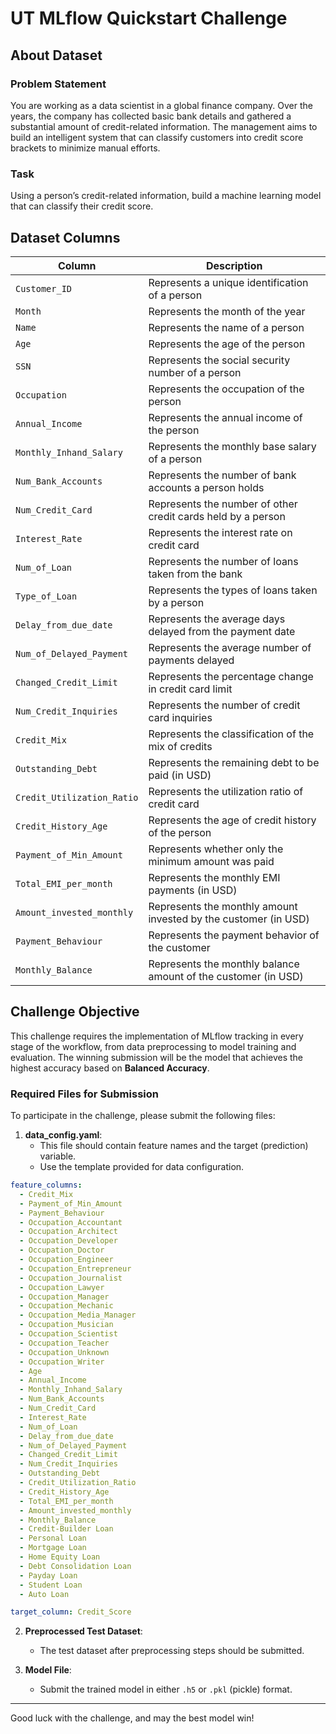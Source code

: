 # UT MLflow Quickstart Challenge

## About Dataset

### Problem Statement
You are working as a data scientist in a global finance company. Over the years, the company has collected basic bank details and gathered a substantial amount of credit-related information. The management aims to build an intelligent system that can classify customers into credit score brackets to minimize manual efforts.

### Task
Using a person’s credit-related information, build a machine learning model that can classify their credit score.

## Dataset Columns

| Column                   | Description                                                   |
|--------------------------|---------------------------------------------------------------|
| `Customer_ID`            | Represents a unique identification of a person                |
| `Month`                  | Represents the month of the year                              |
| `Name`                   | Represents the name of a person                               |
| `Age`                    | Represents the age of the person                              |
| `SSN`                    | Represents the social security number of a person             |
| `Occupation`             | Represents the occupation of the person                       |
| `Annual_Income`          | Represents the annual income of the person                    |
| `Monthly_Inhand_Salary`  | Represents the monthly base salary of a person                |
| `Num_Bank_Accounts`      | Represents the number of bank accounts a person holds         |
| `Num_Credit_Card`        | Represents the number of other credit cards held by a person  |
| `Interest_Rate`          | Represents the interest rate on credit card                   |
| `Num_of_Loan`            | Represents the number of loans taken from the bank            |
| `Type_of_Loan`           | Represents the types of loans taken by a person               |
| `Delay_from_due_date`    | Represents the average days delayed from the payment date     |
| `Num_of_Delayed_Payment` | Represents the average number of payments delayed             |
| `Changed_Credit_Limit`   | Represents the percentage change in credit card limit         |
| `Num_Credit_Inquiries`   | Represents the number of credit card inquiries                |
| `Credit_Mix`             | Represents the classification of the mix of credits           |
| `Outstanding_Debt`       | Represents the remaining debt to be paid (in USD)             |
| `Credit_Utilization_Ratio`| Represents the utilization ratio of credit card              |
| `Credit_History_Age`     | Represents the age of credit history of the person            |
| `Payment_of_Min_Amount`  | Represents whether only the minimum amount was paid           |
| `Total_EMI_per_month`    | Represents the monthly EMI payments (in USD)                  |
| `Amount_invested_monthly`| Represents the monthly amount invested by the customer (in USD)|
| `Payment_Behaviour`      | Represents the payment behavior of the customer               |
| `Monthly_Balance`        | Represents the monthly balance amount of the customer (in USD)|

## Challenge Objective

This challenge requires the implementation of MLflow tracking in every stage of the workflow, from data preprocessing to model training and evaluation. The winning submission will be the model that achieves the highest accuracy based on **Balanced Accuracy**.

### Required Files for Submission

To participate in the challenge, please submit the following files:

1. **data_config.yaml**: 
   - This file should contain feature names and the target (prediction) variable.
   - Use the template provided for data configuration.

```yaml
feature_columns:
  - Credit_Mix
  - Payment_of_Min_Amount
  - Payment_Behaviour
  - Occupation_Accountant
  - Occupation_Architect
  - Occupation_Developer
  - Occupation_Doctor
  - Occupation_Engineer
  - Occupation_Entrepreneur
  - Occupation_Journalist
  - Occupation_Lawyer
  - Occupation_Manager
  - Occupation_Mechanic
  - Occupation_Media_Manager
  - Occupation_Musician
  - Occupation_Scientist
  - Occupation_Teacher
  - Occupation_Unknown
  - Occupation_Writer
  - Age
  - Annual_Income
  - Monthly_Inhand_Salary
  - Num_Bank_Accounts
  - Num_Credit_Card
  - Interest_Rate
  - Num_of_Loan
  - Delay_from_due_date
  - Num_of_Delayed_Payment
  - Changed_Credit_Limit
  - Num_Credit_Inquiries
  - Outstanding_Debt
  - Credit_Utilization_Ratio
  - Credit_History_Age
  - Total_EMI_per_month
  - Amount_invested_monthly
  - Monthly_Balance
  - Credit-Builder Loan
  - Personal Loan
  - Mortgage Loan
  - Home Equity Loan
  - Debt Consolidation Loan
  - Payday Loan
  - Student Loan
  - Auto Loan

target_column: Credit_Score
```

2. **Preprocessed Test Dataset**:
   - The test dataset after preprocessing steps should be submitted.

3. **Model File**:
   - Submit the trained model in either `.h5` or `.pkl` (pickle) format.

---

Good luck with the challenge, and may the best model win!
